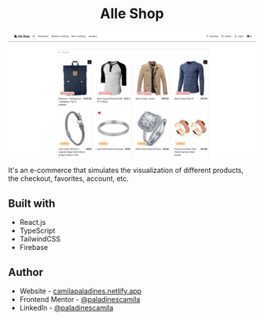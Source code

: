 <h1 align="center">Alle Shop</h1>

![](/public/preview.png)

It's an e-commerce that simulates the visualization of different products, the checkout, favorites, account, etc.

## Built with

-   React.js
-   TypeScript
-   TailwindCSS
-   Firebase

## Author

-   Website - [camilapaladines.netlify.app](https://camilapaladines.netlify.app)
-   Frontend Mentor - [@paladinescamila](https://www.frontendmentor.io/profile/paladinescamila)
-   LinkedIn - [@paladinescamila](https://co.linkedin.com/in/paladinescamila)
